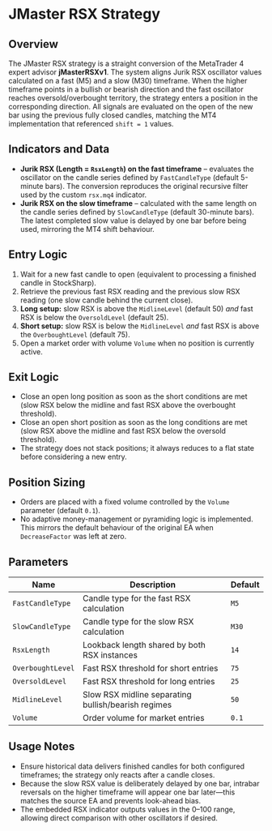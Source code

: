 # JMaster RSX Strategy

## Overview
The JMaster RSX strategy is a straight conversion of the MetaTrader 4 expert advisor **jMasterRSXv1**. The system aligns Jurik RSX oscillator values calculated on a fast (M5) and a slow (M30) timeframe. When the higher timeframe points in a bullish or bearish direction and the fast oscillator reaches oversold/overbought territory, the strategy enters a position in the corresponding direction. All signals are evaluated on the open of the new bar using the previous fully closed candles, matching the MT4 implementation that referenced `shift = 1` values.

## Indicators and Data
- **Jurik RSX (Length = `RsxLength`) on the fast timeframe** – evaluates the oscillator on the candle series defined by `FastCandleType` (default 5-minute bars). The conversion reproduces the original recursive filter used by the custom `rsx.mq4` indicator.
- **Jurik RSX on the slow timeframe** – calculated with the same length on the candle series defined by `SlowCandleType` (default 30-minute bars). The latest completed slow value is delayed by one bar before being used, mirroring the MT4 shift behaviour.

## Entry Logic
1. Wait for a new fast candle to open (equivalent to processing a finished candle in StockSharp).
2. Retrieve the previous fast RSX reading and the previous slow RSX reading (one slow candle behind the current close).
3. **Long setup:** slow RSX is above the `MidlineLevel` (default 50) *and* fast RSX is below the `OversoldLevel` (default 25).
4. **Short setup:** slow RSX is below the `MidlineLevel` *and* fast RSX is above the `OverboughtLevel` (default 75).
5. Open a market order with volume `Volume` when no position is currently active.

## Exit Logic
- Close an open long position as soon as the short conditions are met (slow RSX below the midline and fast RSX above the overbought threshold).
- Close an open short position as soon as the long conditions are met (slow RSX above the midline and fast RSX below the oversold threshold).
- The strategy does not stack positions; it always reduces to a flat state before considering a new entry.

## Position Sizing
- Orders are placed with a fixed volume controlled by the `Volume` parameter (default `0.1`).
- No adaptive money-management or pyramiding logic is implemented. This mirrors the default behaviour of the original EA when `DecreaseFactor` was left at zero.

## Parameters
| Name | Description | Default |
| ---- | ----------- | ------- |
| `FastCandleType` | Candle type for the fast RSX calculation | `M5` |
| `SlowCandleType` | Candle type for the slow RSX calculation | `M30` |
| `RsxLength` | Lookback length shared by both RSX instances | `14` |
| `OverboughtLevel` | Fast RSX threshold for short entries | `75` |
| `OversoldLevel` | Fast RSX threshold for long entries | `25` |
| `MidlineLevel` | Slow RSX midline separating bullish/bearish regimes | `50` |
| `Volume` | Order volume for market entries | `0.1` |

## Usage Notes
- Ensure historical data delivers finished candles for both configured timeframes; the strategy only reacts after a candle closes.
- Because the slow RSX value is deliberately delayed by one bar, intrabar reversals on the higher timeframe will appear one bar later—this matches the source EA and prevents look-ahead bias.
- The embedded RSX indicator outputs values in the 0–100 range, allowing direct comparison with other oscillators if desired.
